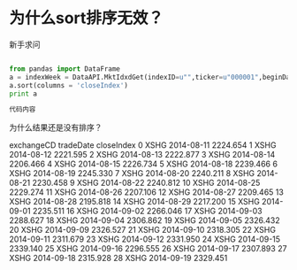 # 为什么sort排序无效？

新手求问

```python

from pandas import DataFrame
a = indexWeek = DataAPI.MktIdxdGet(indexID=u"",ticker=u"000001",beginDate=20140810,endDate=20140920,field=['exchangeCD','tradeDate','closeIndex'],pandas="1") 
a.sort(columns = 'closeIndex')
print a

代码内容
```
为什么结果还是没有排序？

   exchangeCD   tradeDate  closeIndex
0        XSHG  2014-08-11    2224.654
1        XSHG  2014-08-12    2221.595
2        XSHG  2014-08-13    2222.877
3        XSHG  2014-08-14    2206.466
4        XSHG  2014-08-15    2226.734
5        XSHG  2014-08-18    2239.466
6        XSHG  2014-08-19    2245.330
7        XSHG  2014-08-20    2240.211
8        XSHG  2014-08-21    2230.458
9        XSHG  2014-08-22    2240.812
10       XSHG  2014-08-25    2229.274
11       XSHG  2014-08-26    2207.106
12       XSHG  2014-08-27    2209.465
13       XSHG  2014-08-28    2195.818
14       XSHG  2014-08-29    2217.200
15       XSHG  2014-09-01    2235.511
16       XSHG  2014-09-02    2266.046
17       XSHG  2014-09-03    2288.627
18       XSHG  2014-09-04    2306.862
19       XSHG  2014-09-05    2326.432
20       XSHG  2014-09-09    2326.527
21       XSHG  2014-09-10    2318.305
22       XSHG  2014-09-11    2311.679
23       XSHG  2014-09-12    2331.950
24       XSHG  2014-09-15    2339.140
25       XSHG  2014-09-16    2296.555
26       XSHG  2014-09-17    2307.893
27       XSHG  2014-09-18    2315.928
28       XSHG  2014-09-19    2329.451